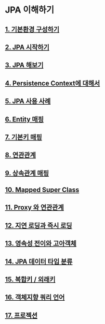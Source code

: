 # **JPA 이해하기** 

## **[1. 기본환경 구성하기](https://github.com/keepinmindsh/tech-course/blob/main/jpa/environment/README.md)**

## **[2. JPA 시작하기](https://github.com/keepinmindsh/tech-course/blob/main/jpa/start/README.md)**

## **[3. JPA 해보기](https://github.com/keepinmindsh/tech-course/blob/main/jpa/getstarted/README.md)**

## **[4. Persistence Context에 대해서](https://github.com/keepinmindsh/tech-course/blob/main/jpa/persistences_context/README.md)**

## **[5. JPA 사용 사례](https://github.com/keepinmindsh/tech-course/blob/main/jpa/method/README.md)**

## **[6. Entity 매핑](https://github.com/keepinmindsh/tech-course/tree/main/jpa/entity_mapping)**

## **[7. 기본키 매핑](https://github.com/keepinmindsh/tech-course/tree/main/jpa/primarykey_mapping)**

## **[8. 연관관계](https://github.com/keepinmindsh/tech-course/tree/main/jpa/relational_mapping)**

## **[9. 상속관계 매핑](https://github.com/keepinmindsh/tech-course/tree/main/jpa/inheritence_mapping)**

## **[10. Mapped Super Class](https://github.com/keepinmindsh/tech-course/tree/main/jpa/mapper_super_class)**

## **[11. Proxy 와 연관관계](https://github.com/keepinmindsh/tech-course/tree/main/jpa/proxy)**

## **[12. 지연 로딩과 즉시 로딩](https://github.com/keepinmindsh/tech-course/tree/main/jpa/lazy)**

## **[13. 영속성 전이와 고아객체](https://github.com/keepinmindsh/tech-course/tree/main/jpa/cascade)**

## **[14. JPA 데이터 타입 분류](https://github.com/keepinmindsh/tech-course/tree/main/jpa/jpadatatype)**

## **[15. 복합키 / 외래키](https://github.com/keepinmindsh/tech-course/tree/main/jpa/keyrelation)**

## **[16. 객체지향 쿼리 언어](https://github.com/keepinmindsh/tech-course/tree/main/jpa/oopquery)**

## **[17. 프로젝션](https://github.com/keepinmindsh/tech-course/tree/main/jpa/projection)**
